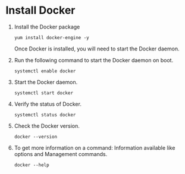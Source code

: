 # Install Docker

1. Install the Docker package
   ```
   yum install docker-engine -y
   ```
   Once Docker is installed, you will need to start the Docker daemon.

2. Run the following command to start the Docker daemon on boot.
   ```
   systemctl enable docker
   ```

3. Start the Docker daemon.
   ```
   systemctl start docker
   ```

4. Verify the status of Docker.
   ```
   systemctl status docker
   ```

5. Check the Docker version.
   ```
   docker --version
   ```

6. To get more information on a command:
   Information available like options and Management commands.
   ```
   docker --help
   ```

